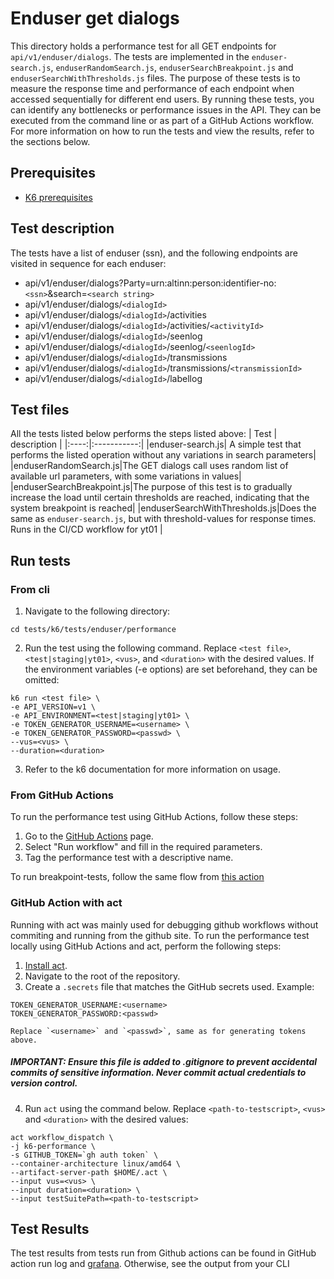 # Enduser get dialogs

This directory holds a performance test for all GET endpoints for `api/v1/enduser/dialogs`. The tests are implemented in the `enduser-search.js`, `enduserRandomSearch.js`, `enduserSearchBreakpoint.js` and `enduserSearchWithThresholds.js` files. The purpose of these tests is to measure the response time and performance of each endpoint when accessed sequentially for different end users. By running these tests, you can identify any bottlenecks or performance issues in the API. They can be executed from the command line or as part of a GitHub Actions workflow. For more information on how to run the tests and view the results, refer to the sections below.

## Prerequisites
- [K6 prerequisites](../../README.md#Prerequisites)

## Test description
The tests have a list of enduser (ssn), and the following endpoints are visited in
sequence for each enduser:
- api/v1/enduser/dialogs?Party=urn:altinn:person:identifier-no:`<ssn>`&search=`<search string>`
- api/v1/enduser/dialogs/`<dialogId>`
- api/v1/enduser/dialogs/`<dialogId>`/activities
- api/v1/enduser/dialogs/`<dialogId>`/activities/`<activityId>`
- api/v1/enduser/dialogs/`<dialogId>`/seenlog
- api/v1/enduser/dialogs/`<dialogId>`/seenlog/`<seenlogId>`
- api/v1/enduser/dialogs/`<dialogId>`/transmissions
- api/v1/enduser/dialogs/`<dialogId>`/transmissions/`<transmissionId>`
- api/v1/enduser/dialogs/`<dialogId>`/labellog

## Test files
All the tests listed below performs the steps listed above: 
| Test | description |
|:----:|:-----------:|
|enduser-search.js| A simple test that performs the listed operation without any variations in search parameters|
|enduserRandomSearch.js|The GET dialogs call uses random list of available url parameters, with some variations in values|
|enduserSearchBreakpoint.js|The purpose of this test is to gradually increase the load until certain thresholds are reached, indicating that the system breakpoint is reached|
|enduserSearchWithThresholds.js|Does the same as `enduser-search.js`, but with threshold-values for response times. Runs in the CI/CD workflow for yt01 |


## Run tests
### From cli
1. Navigate to the following directory:
```shell
cd tests/k6/tests/enduser/performance
```
2. Run the test using the following command. Replace `<test file>`, `<test|staging|yt01>`, `<vus>`, and `<duration>` with the desired values. If the environment variables (-e options) are set beforehand, they can be omitted:
```shell
k6 run <test file> \
-e API_VERSION=v1 \
-e API_ENVIRONMENT=<test|staging|yt01> \
-e TOKEN_GENERATOR_USERNAME=<username> \
-e TOKEN_GENERATOR_PASSWORD=<passwd> \
--vus=<vus> \
--duration=<duration>
```
3. Refer to the k6 documentation for more information on usage.

### From GitHub Actions
To run the performance test using GitHub Actions, follow these steps:
1. Go to the [GitHub Actions](https://github.com/altinn/dialogporten/actions/workflows/dispatch-k6-performance.yml) page.
2. Select "Run workflow" and fill in the required parameters.
3. Tag the performance test with a descriptive name. 

To run breakpoint-tests, follow the same flow from [this action](https://github.com/altinn/dialogporten/actions/workflows/dispatch-k6-breakpoint.yml)

### GitHub Action with act
Running with act was mainly used for debugging github workflows without commiting and running from the github site. 
To run the performance test locally using GitHub Actions and act, perform the following steps:
1. [Install act](https://nektosact.com/installation/).
2. Navigate to the root of the repository.
3. Create a `.secrets` file that matches the GitHub secrets used. Example:
```file
TOKEN_GENERATOR_USERNAME:<username>
TOKEN_GENERATOR_PASSWORD:<passwd>
```
    Replace `<username>` and `<passwd>`, same as for generating tokens above. 
##### IMPORTANT: Ensure this file is added to .gitignore to prevent accidental commits of sensitive information. Never commit actual credentials to version control.
4. Run `act` using the command below. Replace `<path-to-testscript>`, `<vus>` and `<duration>` with the desired values:
```shell
act workflow_dispatch \
-j k6-performance \
-s GITHUB_TOKEN=`gh auth token` \
--container-architecture linux/amd64 \
--artifact-server-path $HOME/.act \ 
--input vus=<vus> \
--input duration=<duration> \ 
--input testSuitePath=<path-to-testscript>
```

## Test Results
The test results from tests run from Github actions can be found in GitHub action run log and [grafana](https://altinn-grafana-test-b2b8dpdkcvfuhfd3.eno.grafana.azure.com/d/ccbb2351-2ae2-462f-ae0e-f2c893ad1028/k6-prometheus).
Otherwise, see the output from your CLI
